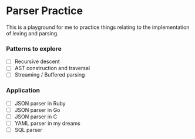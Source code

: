 # Parser Practice

This is a playground for me to practice things relating to the implementation of lexing and parsing.

### Patterns to explore
- [ ] Recursive descent
- [ ] AST construction and traversal
- [ ] Streaming / Buffered parsing

### Application
- [ ] JSON parser in Ruby
- [ ] JSON parser in Go
- [ ] JSON parser in C
- [ ] YAML parser in my dreams
- [ ] SQL parser
